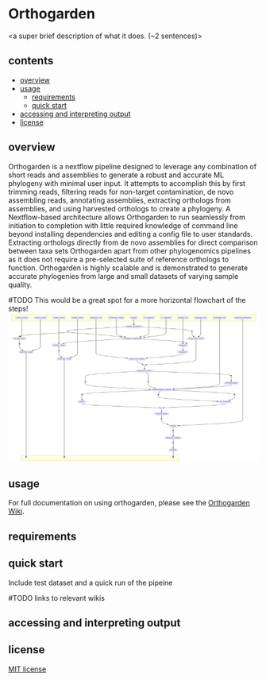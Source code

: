 # Orthogarden

<a super brief description of what it does. (~2 sentences)>
<inputs>
<outputs>

## contents
- [overview](#overview)
- [usage](#usage)
  - [requirements](#requirements)
  - [quick start](#quick-start)
- [accessing and interpreting output](#accessing-and-interpreting-output)
- [license](#license)

## overview

Orthogarden is a nextflow pipeline designed to leverage any combination of short reads and assemblies to generate a robust and accurate ML phylogeny with minimal user input. It attempts to accomplish this by first trimming reads, filtering reads for non-target contamination, de novo assembling reads, annotating assemblies, extracting orthologs from assemblies, and using harvested orthologs to create a phylogeny. A Nextflow-based architecture allows Orthogarden to run seamlessly from initiation to completion with little required knowledge of command line beyond installing dependencies and editing a config file to user standards. Extracting orthologs directly from de novo assemblies for direct comparison between taxa sets Orthogarden apart from other phylogenomics pipelines as it does not require a pre-selected suite of reference orthologs to function. Orthogarden is highly scalable and is demonstrated to generate accurate phylogenies from large and small datasets of varying sample quality.

#TODO This would be a great spot for a more horizontal flowchart of the steps!
<img src=assets/2024-02-12_20-24_dag.png width="1200" height="300">

## usage

For full documentation on using orthogarden, please see the [Orthogarden Wiki](https://github.com/jacksonhturner/orthogarden/wiki).

## requirements

## quick start

Include test dataset and a quick run of the pipeine

#TODO links to relevant wikis

## accessing and interpreting output

## license

<a href="https://github.com/jacksonhturner/orthogarden/blob/master/LICENSE">MIT license</a>

